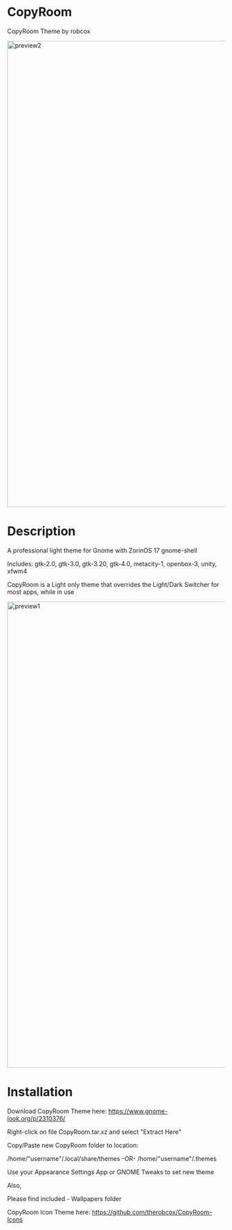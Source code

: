# CopyRoom
CopyRoom Theme by robcox

<img width="1920" height="1080" alt="preview2" src="https://github.com/user-attachments/assets/73d156e5-a900-4f9c-beca-fdd63df2ed7d" />

# Description
A professional light theme for Gnome with ZorinOS 17 gnome-shell

Includes: gtk-2.0, gtk-3.0, gtk-3.20, gtk-4.0, metacity-1, openbox-3, unity, xfwm4

CopyRoom is a Light only theme that overrides the Light/Dark Switcher for most apps, while in use

<img width="1920" height="1080" alt="preview1" src="https://github.com/user-attachments/assets/7e48bb3f-135d-40a1-ae22-20f343863ad5" />

# Installation
Download CopyRoom Theme here: <a href="https://www.gnome-look.org/p/2310376/">https://www.gnome-look.org/p/2310376/</a>

Right-click on file CopyRoom.tar.xz and select "Extract Here"

Copy/Paste new CopyRoom folder to location:

/home/"username"/.local/share/themes
-OR-
/home/"username"/.themes

Use your Appearance Settings App or GNOME Tweaks to set new theme

Also,

Please find included - Wallpapers folder

CopyRoom Icon Theme here: <a href="https://github.com/therobcox/CopyRoom-Icons">https://github.com/therobcox/CopyRoom-Icons</a>

